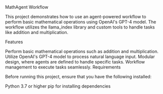 MathAgent Workflow

This project demonstrates how to use an agent-powered workflow to perform basic mathematical operations using OpenAI's GPT-4 model. The workflow utilizes the llama_index library and custom tools to handle tasks like addition and multiplication.

Features

Perform basic mathematical operations such as addition and multiplication.
Utilize OpenAI's GPT-4 model to process natural language input.
Modular design, where agents are defined to handle specific tasks.
Workflow management to execute tasks seamlessly.
Requirements

Before running this project, ensure that you have the following installed:

Python 3.7 or higher
pip for installing dependencies
